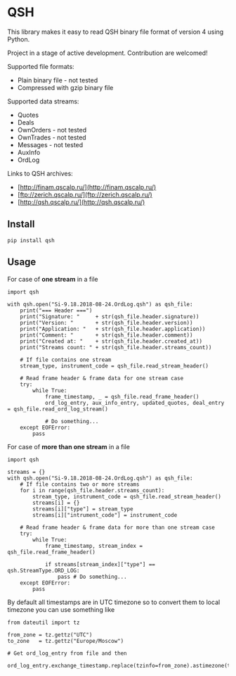 # QSH

This library makes it easy to read QSH binary file format of version 4 using Python.

Project in a stage of active development. Contribution are welcomed!

Supported file formats:
- Plain binary file - not tested
- Compressed with gzip binary file

Supported data streams:
- Quotes
- Deals
- OwnOrders - not tested
- OwnTrades - not tested
- Messages  - not tested
- AuxInfo
- OrdLog

Links to QSH archives:

- [http://finam.qscalp.ru/](http://finam.qscalp.ru/)
- [ftp://zerich.qscalp.ru/](ftp://zerich.qscalp.ru/)
- [http://qsh.qscalp.ru/](http://qsh.qscalp.ru/)

## Install

```
pip install qsh
```

## Usage

For case of **one stream** in a file

```
import qsh

with qsh.open("Si-9.18.2018-08-24.OrdLog.qsh") as qsh_file:
    print("=== Header ===")
    print("Signature: "     + str(qsh_file.header.signature))
    print("Version: "       + str(qsh_file.header.version))
    print("Application: "   + str(qsh_file.header.application))
    print("Comment: "       + str(qsh_file.header.comment))
    print("Created at: "    + str(qsh_file.header.created_at))
    print("Streams count: " + str(qsh_file.header.streams_count))

    # If file contains one stream
    stream_type, instrument_code = qsh_file.read_stream_header()

    # Read frame header & frame data for one stream case
    try:
        while True:
            frame_timestamp, _ = qsh_file.read_frame_header()
            ord_log_entry, aux_info_entry, updated_quotes, deal_entry = qsh_file.read_ord_log_stream()

            # Do something...
    except EOFError:
        pass
```

For case of **more than one stream** in a file

```
import qsh

streams = {}
with qsh.open("Si-9.18.2018-08-24.OrdLog.qsh") as qsh_file:
    # If file contains two or more streams
    for i in range(qsh_file.header.streams_count):
        stream_type, instrument_code = qsh_file.read_stream_header()
        streams[i] = {}
        streams[i]["type"] = stream_type
        streams[i]["intrument_code"] = instrument_code

    # Read frame header & frame data for more than one stream case
    try:
        while True:
            frame_timestamp, stream_index = qsh_file.read_frame_header()
            
            if streams[stream_index]["type"] == qsh.StreamType.ORD_LOG:
                pass # Do something...
    except EOFError:
        pass
```

By default all timestamps are in UTC timezone so to convert them to local timezone you can use something like

```
from dateutil import tz

from_zone = tz.gettz("UTC")
to_zone   = tz.gettz("Europe/Moscow")

# Get ord_log_entry from file and then

ord_log_entry.exchange_timestamp.replace(tzinfo=from_zone).astimezone(to_zone)
```
